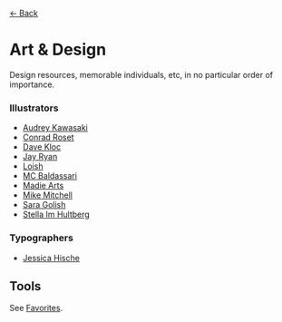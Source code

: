 [← Back](README.md)

# Art & Design
Design resources, memorable individuals, etc, in no particular order of importance.

### Illustrators
- [Audrey Kawasaki](https://www.audkawa.com/)
- [Conrad Roset](https://www.conradroset.com/)
- [Dave Kloc](https://www.davekloc.com/)
- [Jay Ryan](https://thebirdmachine.com/collections/all)
- [Loish](https://loish.net/)
- [MC Baldassari](https://www.mcbaldassari.com/illustrations)
- [Madie Arts](https://madiearts.bigcartel.com/)
- [Mike Mitchell](https://linktr.ee/mikemitchell)
- [Sara Golish](https://www.saragolish.com/sundust-collection)
- [Stella Im Hultberg](https://www.stellaimhultberg.com/)

### Typographers
- [Jessica Hische](https://www.jessicahische.is/)

## Tools
See [Favorites](https://github.com/jomurgel/notes/blob/main/favorites.md#design--photography-tools).
